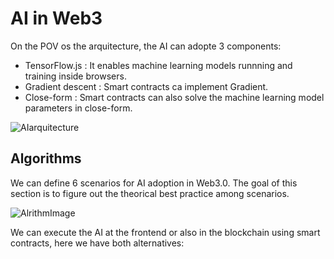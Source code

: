 # AI in Web3

On the POV os the arquitecture, the AI can adopte 3 components:

- TensorFlow.js : It enables machine learning models runnning and training inside browsers.
- Gradient descent : Smart contracts ca implement Gradient.
- Close-form : Smart contracts can also solve the machine learning model parameters in close-form.

![AIarquitecture](https://raw.githubusercontent.com/RafaBlockDev/Personsal-Web3-Projects/main/Tools/images/Commun_Arquitecture.png)

## Algorithms

We can define 6 scenarios for AI adoption in Web3.0. The goal of this section is to figure out the theorical best practice among scenarios.

![AlrithmImage](https://raw.githubusercontent.com/RafaBlockDev/Personsal-Web3-Projects/main/projects/AI_WEB3/utils/AlgorithmImage.png)

We can execute the AI at the frontend or also in the blockchain using smart contracts, here we have both alternatives:
